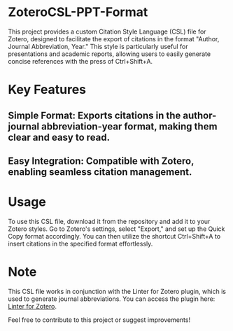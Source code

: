 # ZoteroCSL-PPT-Format
This project provides a custom Citation Style Language (CSL) file for Zotero, designed to facilitate the export of citations in the format "Author, Journal Abbreviation, Year." This style is particularly useful for presentations and academic reports, allowing users to easily generate concise references with the press of Ctrl+Shift+A.

# Key Features
## Simple Format: Exports citations in the author-journal abbreviation-year format, making them clear and easy to read.
## Easy Integration: Compatible with Zotero, enabling seamless citation management.

# Usage
To use this CSL file, download it from the repository and add it to your Zotero styles. Go to Zotero's settings, select "Export," and set up the Quick Copy format accordingly. You can then utilize the shortcut Ctrl+Shift+A to insert citations in the specified format effortlessly.

# Note
This CSL file works in conjunction with the Linter for Zotero plugin, which is used to generate journal abbreviations. You can access the plugin here: [Linter for Zotero](https://github.com/northword/zotero-format-metadata).

Feel free to contribute to this project or suggest improvements!
